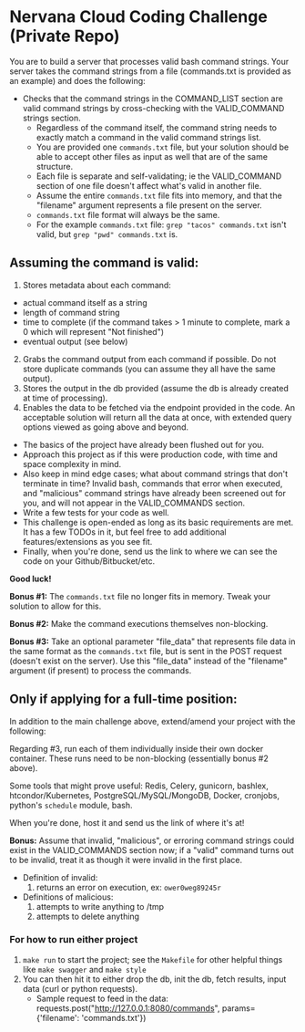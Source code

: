 # Nervana Cloud Coding Challenge (Private Repo) #

You are to build a server that processes valid bash command strings.
Your server takes the command strings from a file (commands.txt is provided as an example) and does the following:

- Checks that the command strings in the COMMAND_LIST section are valid command strings by cross-checking with the VALID_COMMAND strings section.
    - Regardless of the command itself, the command string needs to exactly match a command in the valid command strings list.
    - You are provided one `commands.txt` file, but your solution should be able to accept other files as input as well that are of the same structure.
    - Each file is separate and self-validating; ie the VALID_COMMAND section of one file doesn't affect what's valid in another file.
    - Assume the entire `commands.txt` file fits into memory, and that the "filename" argument represents a file present on the server.
    - `commands.txt` file format will always be the same.
    - For the example `commands.txt` file: `grep "tacos" commands.txt` isn't valid, but `grep "pwd" commands.txt` is.

## Assuming the command is valid: ##

1. Stores metadata about each command:
  - actual command itself as a string
  - length of command string
  - time to complete (if the command takes > 1 minute to complete, mark a 0 which will represent "Not finished")
  - eventual output (see below)
2. Grabs the command output from each command if possible. Do not store duplicate commands (you can assume they all have the same output).
3. Stores the output in the db provided (assume the db is already created at time of processing).
4. Enables the data to be fetched via the endpoint provided in the code. An acceptable solution will return all the data at once, with extended query options viewed as going above and beyond.

- The basics of the project have already been flushed out for you.
- Approach this project as if this were production code, with time and space complexity in mind.
- Also keep in mind edge cases; what about command strings that don't terminate in time? Invalid bash, commands that error when executed, and "malicious" command strings have already been screened out for you, and will not appear in the VALID_COMMANDS section.
- Write a few tests for your code as well.
- This challenge is open-ended as long as its basic requirements are met. It has a few TODOs in it, but feel free to add additional features/extensions as you see fit.
- Finally, when you're done, send us the link to where we can see the code on your Github/Bitbucket/etc.

**Good luck!**

**Bonus #1:** The `commands.txt` file no longer fits in memory. Tweak your solution to allow for this.


**Bonus #2:** Make the command executions themselves non-blocking.


**Bonus #3:** Take an optional parameter "file_data" that represents file data in the same format as the `commands.txt` file, but is sent in the POST request (doesn't exist on the server). Use this "file_data" instead of the "filename" argument (if present) to process the commands.

## Only if applying for a full-time position: ##
In addition to the main challenge above, extend/amend your project with the following:

Regarding #3, run each of them individually inside their own docker container. These runs need to be non-blocking (essentially bonus #2 above).


Some tools that might prove useful: Redis, Celery, gunicorn, bashlex, htcondor/Kubernetes, PostgreSQL/MySQL/MongoDB, Docker, cronjobs, python's `schedule` module, bash.


When you're done, host it and send us the link of where it's at!

**Bonus:** Assume that invalid, "malicious", or erroring command strings could exist in the VALID_COMMANDS section now; if a "valid" command turns out to be invalid, treat it as though it were invalid in the first place.
- Definition of invalid:
    1. returns an error on execution, ex: `ower0weg89245r`
- Definitions of malicious:
    1. attempts to write anything to /tmp
    2. attempts to delete anything


### For how to run either project ###
1. `make run` to start the project; see the `Makefile` for other helpful things like `make swagger` and `make style`
2. You can then hit it to either drop the db, init the db, fetch results, input data (curl or python requests).
   - Sample request to feed in the data: requests.post("http://127.0.0.1:8080/commands", params={'filename': 'commands.txt'})
